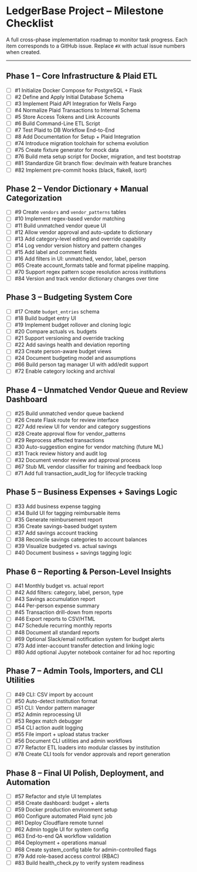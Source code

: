 
# LedgerBase Project – Milestone Checklist

A full cross-phase implementation roadmap to monitor task progress.
Each item corresponds to a GitHub issue. Replace `#X` with actual issue numbers when created.

---

## Phase 1 – Core Infrastructure & Plaid ETL

- [ ] #1 Initialize Docker Compose for PostgreSQL + Flask
- [ ] #2 Define and Apply Initial Database Schema
- [ ] #3 Implement Plaid API Integration for Wells Fargo
- [ ] #4 Normalize Plaid Transactions to Internal Schema
- [ ] #5 Store Access Tokens and Link Accounts
- [ ] #6 Build Command-Line ETL Script
- [ ] #7 Test Plaid to DB Workflow End-to-End
- [ ] #8 Add Documentation for Setup + Plaid Integration
- [ ] #74 Introduce migration toolchain for schema evolution
- [ ] #75 Create fixture generator for mock data
- [ ] #76 Build meta setup script for Docker, migration, and test bootstrap
- [ ] #81 Standardize Git branch flow: dev/main with feature branches
- [ ] #82 Implement pre-commit hooks (black, flake8, isort)

## Phase 2 – Vendor Dictionary + Manual Categorization

- [ ] #9 Create `vendors` and `vendor_patterns` tables
- [ ] #10 Implement regex-based vendor matching
- [ ] #11 Build unmatched vendor queue UI
- [ ] #12 Allow vendor approval and auto-update to dictionary
- [ ] #13 Add category-level editing and override capability
- [ ] #14 Log vendor version history and pattern changes
- [ ] #15 Add label and comment fields
- [ ] #16 Add filters in UI: unmatched, vendor, label, person
- [ ] #65 Create account_formats table and format pipeline mapping.
- [ ] #70 Support regex pattern scope resolution across institutions
- [ ] #84 Version and track vendor dictionary changes over time

## Phase 3 – Budgeting System Core

- [ ] #17 Create `budget_entries` schema
- [ ] #18 Build budget entry UI
- [ ] #19 Implement budget rollover and cloning logic
- [ ] #20 Compare actuals vs. budgets
- [ ] #21 Support versioning and override tracking
- [ ] #22 Add savings health and deviation reporting
- [ ] #23 Create person-aware budget views
- [ ] #24 Document budgeting model and assumptions
- [ ] #66 Build person tag manager UI with add/edit support
- [ ] #72 Enable category locking and archival

## Phase 4 – Unmatched Vendor Queue and Review Dashboard

- [ ] #25 Build unmatched vendor queue backend
- [ ] #26 Create Flask route for review interface
- [ ] #27 Add review UI for vendor and category suggestions
- [ ] #28 Create approval flow for vendor_patterns
- [ ] #29 Reprocess affected transactions
- [ ] #30 Auto-suggestion engine for vendor matching (future ML)
- [ ] #31 Track review history and audit log
- [ ] #32 Document vendor review and approval process
- [ ] #67 Stub ML vendor classifier for training and feedback loop
- [ ] #71 Add full transaction_audit_log for lifecycle tracking

## Phase 5 – Business Expenses + Savings Logic

- [ ] #33 Add business expense tagging
- [ ] #34 Build UI for tagging reimbursable items
- [ ] #35 Generate reimbursement report
- [ ] #36 Create savings-based budget system
- [ ] #37 Add savings account tracking
- [ ] #38 Reconcile savings categories to account balances
- [ ] #39 Visualize budgeted vs. actual savings
- [ ] #40 Document business + savings tagging logic

## Phase 6 – Reporting & Person-Level Insights

- [ ] #41 Monthly budget vs. actual report
- [ ] #42 Add filters: category, label, person, type
- [ ] #43 Savings accumulation report
- [ ] #44 Per-person expense summary
- [ ] #45 Transaction drill-down from reports
- [ ] #46 Export reports to CSV/HTML
- [ ] #47 Schedule recurring monthly reports
- [ ] #48 Document all standard reports
- [ ] #69 Optional Slack/email notification system for budget alerts
- [ ] #73 Add inter-account transfer detection and linking logic
- [ ] #80 Add optional Jupyter notebook container for ad hoc reporting

## Phase 7 – Admin Tools, Importers, and CLI Utilities

- [ ] #49 CLI: CSV import by account
- [ ] #50 Auto-detect institution format
- [ ] #51 CLI: Vendor pattern manager
- [ ] #52 Admin reprocessing UI
- [ ] #53 Regex match debugger
- [ ] #54 CLI action audit logging
- [ ] #55 File import + upload status tracker
- [ ] #56 Document CLI utilities and admin workflows
- [ ] #77 Refactor ETL loaders into modular classes by institution
- [ ] #78 Create CLI tools for vendor approvals and report generation

## Phase 8 – Final UI Polish, Deployment, and Automation

- [ ] #57 Refactor and style UI templates
- [ ] #58 Create dashboard: budget + alerts
- [ ] #59 Docker production environment setup
- [ ] #60 Configure automated Plaid sync job
- [ ] #61 Deploy Cloudflare remote tunnel
- [ ] #62 Admin toggle UI for system config
- [ ] #63 End-to-end QA workflow validation
- [ ] #64 Deployment + operations manual
- [ ] #68 Create system_config table for admin-controlled flags
- [ ] #79 Add role-based access control (RBAC)
- [ ] #83 Build health_check.py to verify system readiness
